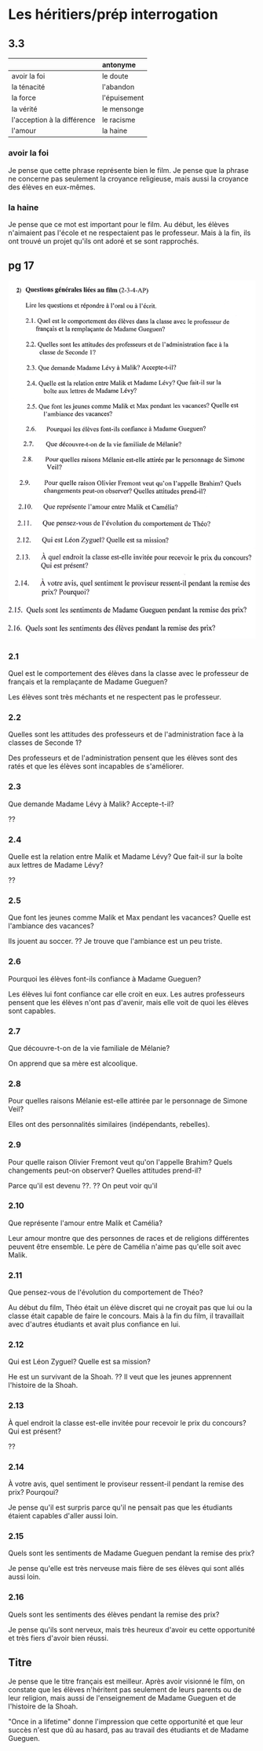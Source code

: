 # Les héritiers/prép interrogation

## 3.3

| | antonyme|
|:---|:---|
| avoir la foi | le doute |
| la ténacité | l'abandon |
| la force | l'épuisement |
| la vérité | le mensonge |
| l'acception à la différence | le racisme |
| l'amour | la haine |

### avoir la foi

Je pense que cette phrase représente bien le film.
Je pense que la phrase ne concerne pas seulement la croyance religieuse, mais aussi la croyance des élèves en eux-mêmes.

### la haine

Je pense que ce mot est important pour le film.
Au début, les élèves n'aimaient pas l'école et ne respectaient pas le professeur.
Mais à la fin, ils ont trouvé un projet qu'ils ont adoré et se sont rapprochés.

## pg 17

![pg 17](./pg%2017.png)

### 2.1

Quel est le comportement des élèves dans la classe avec le professeur de français et la remplaçante de Madame Gueguen?

Les élèves sont très méchants et ne respectent pas le professeur.

### 2.2

Quelles sont les attitudes des professeurs et de l'administration face à la classes de Seconde 1?

Des professeurs et de l'administration  pensent que les élèves sont des ratés et que les élèves sont incapables de s'améliorer.

### 2.3

Que demande Madame Lévy à Malik? Accepte-t-il?

??

### 2.4

Quelle est la relation entre Malik et Madame Lévy? Que fait-il sur la boîte aux lettres de Madame Lévy?

??

### 2.5

Que font les jeunes comme Malik et Max pendant les vacances? Quelle est l'ambiance des vacances?

Ils jouent au soccer.
?? Je trouve que l'ambiance est un peu triste.

### 2.6

Pourquoi les élèves font-ils confiance à Madame Gueguen?

Les élèves lui font confiance car elle croit en eux. Les autres professeurs pensent que les élèves n'ont pas d'avenir, mais elle voit de quoi les élèves sont capables.

### 2.7

Que découvre-t-on de la vie familiale de Mélanie?

On apprend que sa mère est alcoolique.

### 2.8

Pour quelles raisons Mélanie est-elle attirée par le personnage de Simone Veil?

Elles ont des personnalités similaires (indépendants, rebelles).

### 2.9

Pour quelle raison Olivier Fremont veut qu'on l'appelle Brahim? Quels changements peut-on observer? Quelles attitudes prend-il?

Parce qu'il est devenu ??.
?? On peut voir qu'il

### 2.10

Que représente l'amour entre Malik et Camélia?

Leur amour montre que des personnes de races et de religions différentes peuvent être ensemble. Le père de Camélia n'aime pas qu'elle soit avec Malik.

### 2.11

Que pensez-vous de l'évolution du comportement de Théo?

Au début du film, Théo était un élève discret qui ne croyait pas que lui ou la classe était capable de faire le concours. Mais à la fin du film, il travaillait avec d'autres étudiants et avait plus confiance en lui.

### 2.12

Qui est Léon Zyguel? Quelle est sa mission?

He est un survivant de la Shoah.
?? Il veut que les jeunes apprennent l'histoire de la Shoah.

### 2.13

À quel endroit la classe est-elle invitée pour recevoir le prix du concours? Qui est présent?

??

### 2.14

À votre avis, quel sentiment le proviseur ressent-il pendant la remise des prix? Pourqoui?

Je pense qu'il est surpris parce qu'il ne pensait pas que les étudiants étaient capables d'aller aussi loin.

### 2.15

Quels sont les sentiments de Madame Gueguen pendant la remise des prix?

Je pense qu'elle est très nerveuse mais fière de ses élèves qui sont allés aussi loin.

### 2.16

Quels sont les sentiments des élèves pendant la remise des prix?

Je pense qu'ils sont nerveux, mais très heureux d'avoir eu cette opportunité et très fiers d'avoir bien réussi.

## Titre

Je pense que le titre français est meilleur.
Après avoir visionné le film, on constate que les élèves n'héritent pas seulement de leurs parents ou de leur religion, mais aussi de l'enseignement de Madame Gueguen et de l'histoire de la Shoah.

"Once in a lifetime" donne l'impression que cette opportunité et que leur succès n'est que dû au hasard, pas au travail des étudiants et de Madame Gueguen.